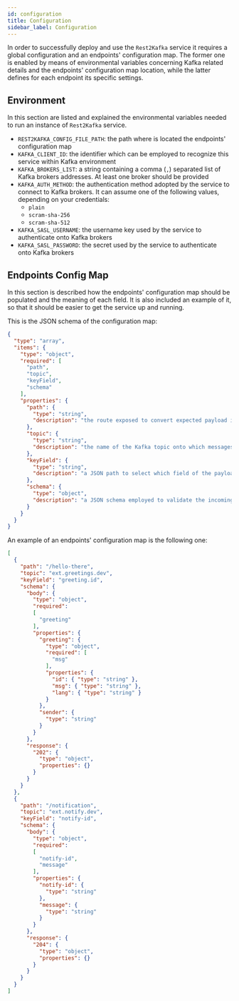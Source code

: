 ```yaml
---
id: configuration
title: Configuration
sidebar_label: Configuration
---
```

In order to successfully deploy and use the `Rest2Kafka` service it requires a global
configuration and an endpoints' configuration map. The former one is enabled by means of
environmental variables concerning Kafka related details and the endpoints' configuration
map location, while the latter defines for each endpoint its specific settings.

## Environment

In this section are listed and explained the environmental variables needed to run
an instance of `Rest2Kafka` service.

- `REST2KAFKA_CONFIG_FILE_PATH`: the path where is located the endpoints' configuration map
- `KAFKA_CLIENT_ID`: the identifier which can be employed to recognize this service within Kafka environment
- `KAFKA_BROKERS_LIST`: a string containing a comma (`,`) separated list of Kafka brokers addresses. At least one broker should be provided
- `KAFKA_AUTH_METHOD`: the authentication method adopted by the service to connect to Kafka brokers. It can assume one of the following values, depending on your credentials:
  - `plain`
  - `scram-sha-256`
  - `scram-sha-512`
- `KAFKA_SASL_USERNAME`: the username key used by the service to authenticate onto Kafka brokers
- `KAFKA_SASL_PASSWORD`: the secret used by the service to authenticate onto Kafka brokers

## Endpoints Config Map

In this section is described how the endpoints' configuration map should be populated and the
meaning of each field. It is also included an example of it, so that it should be easier to
get the service up and running.

This is the JSON schema of the configuration map:

```json
{
  "type": "array",
  "items": {
    "type": "object",
    "required": [
      "path",
      "topic",
      "keyField",
      "schema"
    ],
    "properties": {
      "path": {
        "type": "string",
        "description": "the route exposed to convert expected payload into a Kafka message"
      },
      "topic": {
        "type": "string",
        "description": "the name of the Kafka topic onto which messages should be published when the endpoint is called"
      },
      "keyField": {
        "type": "string",
        "description": "a JSON path to select which field of the payload should be employed as key of the Kafka message"
      },
      "schema": {
        "type": "object",
        "description": "a JSON schema employed to validate the incoming payload of POST HTTP requests to this endpoint"
      }
    }
  }
}
```

An example of an endpoints' configuration map is the following one:

```json
[
  {
    "path": "/hello-there",
    "topic": "ext.greetings.dev",
    "keyField": "greeting.id",
    "schema": {
      "body": {
        "type": "object",
        "required":
        [
          "greeting"
        ],
        "properties": {
          "greeting": {
            "type": "object",
            "required": [
              "msg"
            ],
            "properties": {
              "id": { "type": "string" },
              "msg": { "type": "string" },
              "lang": { "type": "string" }
            }
          },
          "sender": {
            "type": "string"
          }
        }
      },
      "response": {
        "202": {
          "type": "object",
          "properties": {}
        }
      }
    }
  },
  {
    "path": "/notification",
    "topic": "ext.notify.dev",
    "keyField": "notify-id",
    "schema": {
      "body": {
        "type": "object",
        "required":
        [
          "notify-id",
          "message"
        ],
        "properties": {
          "notify-id": {
            "type": "string"
          },
          "message": {
            "type": "string"
          }
        }
      },
      "response": {
        "204": {
          "type": "object",
          "properties": {}
        }
      }
    }
  }
]
```
